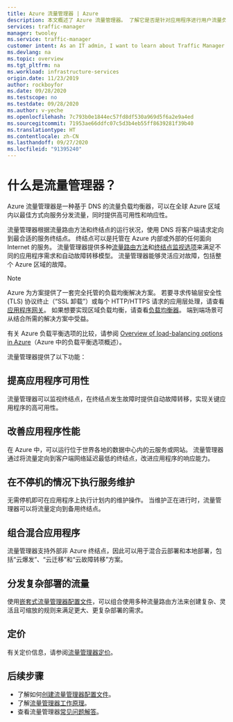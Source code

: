 ```yaml
---
title: Azure 流量管理器 | Azure
description: 本文概述了 Azure 流量管理器。 了解它是否是针对应用程序进行用户流量负载均衡的正确选择。
services: traffic-manager
manager: twooley
ms.service: traffic-manager
customer intent: As an IT admin, I want to learn about Traffic Manager and what I can use it for.
ms.devlang: na
ms.topic: overview
ms.tgt_pltfrm: na
ms.workload: infrastructure-services
origin.date: 11/23/2019
author: rockboyfor
ms.date: 09/28/2020
ms.testscope: no
ms.testdate: 09/28/2020
ms.author: v-yeche
ms.openlocfilehash: 7c793b0e1844ec57fd8df530a969d5f6a2e9a4ed
ms.sourcegitcommit: 71953ae66ddfc07c5d3b4eb55ff8639281f39b40
ms.translationtype: HT
ms.contentlocale: zh-CN
ms.lasthandoff: 09/27/2020
ms.locfileid: "91395240"
---
```

# <a name="what-is-traffic-manager"></a>什么是流量管理器？
Azure 流量管理器是一种基于 DNS 的流量负载均衡器，可以在全球 Azure 区域内以最佳方式向服务分发流量，同时提供高可用性和响应性。

流量管理器根据流量路由方法和终结点的运行状况，使用 DNS 将客户端请求定向到最合适的服务终结点。 终结点可以是托管在 Azure 内部或外部的任何面向 Internet 的服务。 流量管理器提供多种[流量路由方法](traffic-manager-routing-methods.md)和[终结点监视选项](traffic-manager-monitoring.md)来满足不同的应用程序需求和自动故障转移模型。 流量管理器能够灵活应对故障，包括整个 Azure 区域的故障。

>[!NOTE]
> Azure 为方案提供了一套完全托管的负载均衡解决方案。 若要寻求传输层安全性 (TLS) 协议终止（“SSL 卸载”）或每个 HTTP/HTTPS 请求的应用层处理，请查看[应用程序网关](../application-gateway/overview.md)。 如果想要实现区域负载均衡，请查看[负载均衡器](../load-balancer/load-balancer-overview.md)。 端到端场景可从结合所需的解决方案中受益。
>
> 有关 Azure 负载平衡选项的比较，请参阅 [Overview of load-balancing options in Azure](https://docs.microsoft.com/azure/architecture/guide/technology-choices/load-balancing-overview)（Azure 中的负载平衡选项概述）。

<!--Notice: URL direct application-gateway-introduction.md to overview.md-->

流量管理器提供了以下功能：

## <a name="increase-application-availability"></a>提高应用程序可用性

流量管理器可以监视终结点，在终结点发生故障时提供自动故障转移，实现关键应用程序的高可用性。

## <a name="improve-application-performance"></a>改善应用程序性能

在 Azure 中，可以运行位于世界各地的数据中心内的云服务或网站。 流量管理器通过将流量定向到客户端网络延迟最低的终结点，改进应用程序的响应能力。

## <a name="perform-service-maintenance-without-downtime"></a>在不停机的情况下执行服务维护

无需停机即可在应用程序上执行计划内的维护操作。 当维护正在进行时，流量管理器可以将流量定向到备用终结点。

## <a name="combine-hybrid-applications"></a>组合混合应用程序

流量管理器支持外部非 Azure 终结点，因此可以用于混合云部署和本地部署，包括“云爆发”、“云迁移”和“云故障转移”方案。

<!--Not Available on [burst-to-cloud](https://www.azure.cn/overview/what-is-cloud-bursting/)-->

## <a name="distribute-traffic-for-complex-deployments"></a>分发复杂部署的流量

使用[嵌套式流量管理器配置文件](traffic-manager-nested-profiles.md)，可以组合使用多种流量路由方法来创建复杂、灵活且可缩放的规则来满足更大、更复杂部署的需求。

## <a name="pricing"></a>定价

有关定价信息，请参阅[流量管理器定价](https://www.azure.cn/pricing/details/traffic-manager/)。

## <a name="next-steps"></a>后续步骤

- 了解如何[创建流量管理器配置文件](traffic-manager-create-profile.md)。
- 了解[流量管理器工作原理](traffic-manager-how-it-works.md)。
- 查看流量管理器[常见问题解答](traffic-manager-FAQs.md)。

<!-- Update_Description: update meta properties, wording update, update link -->